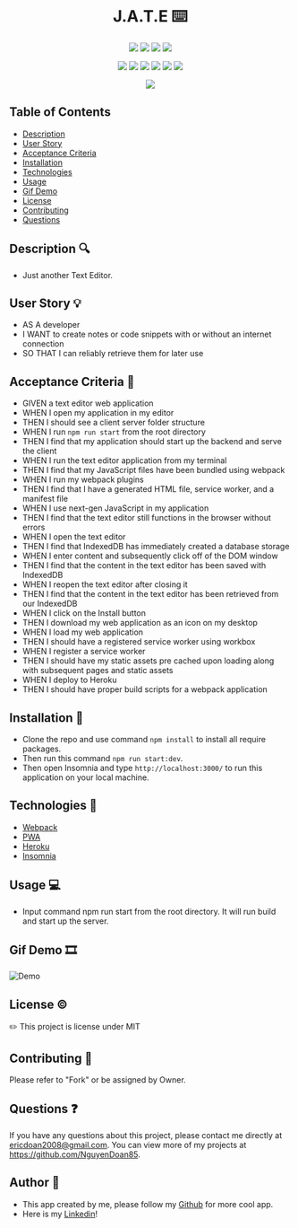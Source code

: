 <h1 align="center">J.A.T.E ⌨️</h1>

<p align="center">
    <img src="https://img.shields.io/github/repo-size/NguyenDoan85/J.A.T.E"/>
    <img src="https://img.shields.io/github/languages/top/NguyenDoan85/J.A.T.E"/>
    <img src="https://img.shields.io/github/issues/NguyenDoan85/J.A.T.E"/>
    <img src="https://img.shields.io/github/last-commit/NguyenDoan85/J.A.T.E"/>
    </a>
</p>

<p align="center">
    <img src="https://img.shields.io/badge/Javascript-yellow" />
    <img src="https://img.shields.io/badge/Webpack-blue"  />
    <img src="https://img.shields.io/badge/PWA-lightgrey" />
    <img src="https://img.shields.io/badge/Text_Editor-orange" />
    <img src="https://img.shields.io/badge/Heroku-violet"  />
    <img src="https://img.shields.io/badge/Insomnia-indigo"  />
</p>

<p align="center">
    <img src="http://img.shields.io/badge/license-MIT-blue.svg"/>
</p>

## Table of Contents

- [Description](#description-🔍)
- [User Story](#user-story-💡)
- [Acceptance Criteria](#acceptance-criteria-🎯)
- [Installation](#installation-💾)
- [Technologies](#technologies-🔧)
- [Usage](#usage-💻)
- [Gif Demo](#Gif-Demo-🎞️)
- [License](#license-©️)
- [Contributing](#contributing-🧩)
- [Questions](#questions-❓)


## Description 🔍

- Just another Text Editor.

## User Story 💡

- AS A developer
- I WANT to create notes or code snippets with or without an internet connection
- SO THAT I can reliably retrieve them for later use

## Acceptance Criteria 🎯

- GIVEN a text editor web application
- WHEN I open my application in my editor
- THEN I should see a client server folder structure
- WHEN I run `npm run start` from the root directory
- THEN I find that my application should start up the backend and serve the client
- WHEN I run the text editor application from my terminal
- THEN I find that my JavaScript files have been bundled using webpack
- WHEN I run my webpack plugins
- THEN I find that I have a generated HTML file, service worker, and a manifest file
- WHEN I use next-gen JavaScript in my application
- THEN I find that the text editor still functions in the browser without errors
- WHEN I open the text editor
- THEN I find that IndexedDB has immediately created a database storage
- WHEN I enter content and subsequently click off of the DOM window
- THEN I find that the content in the text editor has been saved with IndexedDB
- WHEN I reopen the text editor after closing it
- THEN I find that the content in the text editor has been retrieved from our IndexedDB
- WHEN I click on the Install button
- THEN I download my web application as an icon on my desktop
- WHEN I load my web application
- THEN I should have a registered service worker using workbox
- WHEN I register a service worker
- THEN I should have my static assets pre cached upon loading along with subsequent pages and static assets
- WHEN I deploy to Heroku
- THEN I should have proper build scripts for a webpack application

## Installation 💾
- Clone the repo and use command `npm install` to install all require packages.
- Then run this command `npm run start:dev`.
- Then open Insomnia and type `http://localhost:3000/` to run this application on your local machine.

## Technologies 🔧
- [Webpack](https://webpack.js.org/)
- [PWA](https://web.dev/progressive-web-apps/)
- [Heroku](https://www.heroku.com/)
- [Insomnia](https://docs.insomnia.rest/insomnia/get-started)

## Usage 💻

- Input command npm run start from the root directory. It will run build and start up the server.

## Gif Demo 🎞️
![Demo]()

## License ©️
✏️ This project is license under MIT

## Contributing 🧩

Please refer to "Fork" or be assigned by Owner.

## Questions ❓

If you have any questions about this project, please contact me directly at ericdoan2008@gmail.com. You can view more of my projects at https://github.com/NguyenDoan85.

## Author 🎊

- This app created by me, please follow my [Github](https://github.com/NguyenDoan85) for more cool app. 
- Here is my [Linkedin](https://www.linkedin.com/in/eric-doan-80547b86/)!
